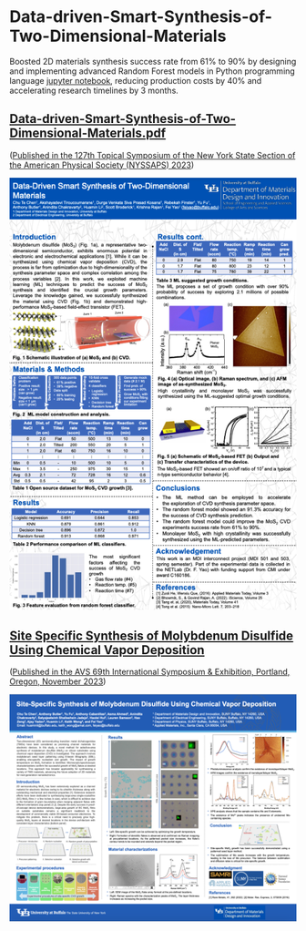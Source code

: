 # Data-driven-Smart-Synthesis-of-Two-Dimensional-Materials
Boosted 2D materials synthesis success rate from 61% to 90% by designing and implementing advanced Random Forest models in Python programming language [jupyter notebook](https://github.com/Chu-Te-Ethan-Chen/Data-driven-Smart-Synthesis-of-Two-Dimensional-Materials/blob/main/interconnect_project_501.ipynb), reducing production costs by 40% and accelerating research timelines by 3 months.

## [Data-driven-Smart-Synthesis-of-Two-Dimensional-Materials.pdf](https://github.com/Chu-Te-Ethan-Chen/Data-driven-Smart-Synthesis-of-Two-Dimensional-Materials/blob/main/Assets/Data-Driven%20Smart%20Synthesis%20of%20Two-Dimensional%20Materials.pdf)

([Published in the 127th Topical Symposium of the New York State Section of the American Physical Society (NYSSAPS) 2023](https://archivesites.nyssaps.org/Spring2023/agenda.pdf#page=21))

![poster_screenshot](https://github.com/Chu-Te-Ethan-Chen/Data-driven-Smart-Synthesis-of-Two-Dimensional-Materials/blob/main/Assets/Poster_screenshot.png)


## [Site Specific Synthesis of Molybdenum Disulfide Using Chemical Vapor Deposition](https://github.com/Chu-Te-Ethan-Chen/Data-driven-Smart-Synthesis-of-Two-Dimensional-Materials/blob/main/Assets/11-05-2023%20AVS69/11-05-2023%20AVS69%20Chu_Te_Chen.pdf) 

([Published in the AVS 69th International Symposium & Exhibition, Portland, Oregon, November 2023](https://avs69.avs.org/wp-content/uploads/2023/11/ProgramBook_Complete.pdf#page=179))

![poster_screenshot](https://github.com/Chu-Te-Ethan-Chen/Data-driven-Smart-Synthesis-of-Two-Dimensional-Materials/blob/main/Assets/11-05-2023%20AVS69/Poster_screenshot.png)

